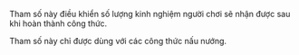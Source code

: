 Tham số này điều khiển số lượng kinh nghiệm người chơi sẽ nhận được sau khi hoàn thành công thức.

Tham số này chỉ được dùng với các công thức nấu nướng.